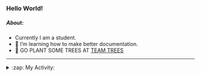 ### Hello World!

##### About:
- Currently I am a student.
- 🌱 I’m learning how to make better documentation.
- 🌱 GO PLANT SOME TREES AT [TEAM TREES](https://teamtrees.org/)

---
<details>
  <summary>:zap: My Activity:</summary>
  
<!--START_SECTION:waka-->
![Code Time](http://img.shields.io/badge/Code%20Time-1%2C154%20hrs%2041%20mins-blue)

**I'm a Night 🦉** 

```text
🌞 Morning                1783 commits        ██░░░░░░░░░░░░░░░░░░░░░░░   09.95 % 
🌆 Daytime                6144 commits        █████████░░░░░░░░░░░░░░░░   34.27 % 
🌃 Evening                5088 commits        ███████░░░░░░░░░░░░░░░░░░   28.38 % 
🌙 Night                  4913 commits        ███████░░░░░░░░░░░░░░░░░░   27.40 % 
```
📅 **I'm Most Productive on Wednesday** 

```text
Monday                   2582 commits        ████░░░░░░░░░░░░░░░░░░░░░   14.40 % 
Tuesday                  2438 commits        ███░░░░░░░░░░░░░░░░░░░░░░   13.60 % 
Wednesday                4158 commits        ██████░░░░░░░░░░░░░░░░░░░   23.19 % 
Thursday                 2281 commits        ███░░░░░░░░░░░░░░░░░░░░░░   12.72 % 
Friday                   1811 commits        ███░░░░░░░░░░░░░░░░░░░░░░   10.10 % 
Saturday                 1585 commits        ██░░░░░░░░░░░░░░░░░░░░░░░   08.84 % 
Sunday                   3073 commits        ████░░░░░░░░░░░░░░░░░░░░░   17.14 % 
```


📊 **This Week I Spent My Time On** 

```text
🔥 Editors: 
VS Code                  48 mins             █████████████████████████   100.00 % 

🐱‍💻 Projects: 
CSF31                    47 mins             █████████████████████████   98.12 % 
praise                   0 secs              ░░░░░░░░░░░░░░░░░░░░░░░░░   01.88 % 
```


 Last Updated on 02/08/2023 10:10:12 UTC
<!--END_SECTION:waka-->
</details>
